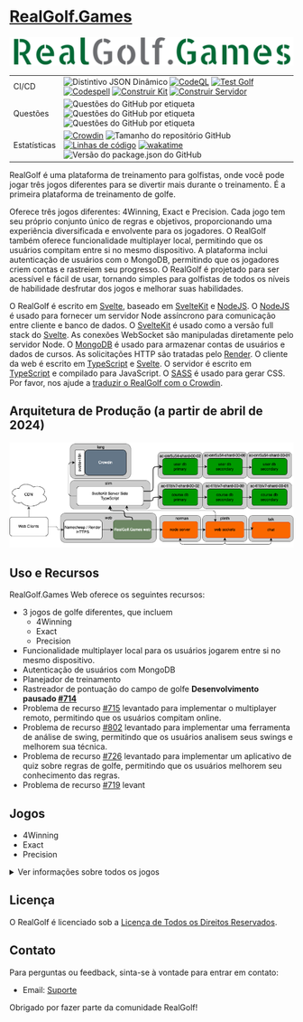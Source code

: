 # [RealGolf.Games](https://realgolf.games)

![Banner RealGolf.Games](https://raw.githubusercontent.com/realgolf/web/main/img/logo_banner.PNG)

|              |                                                                                                                                                                                                                                                                                                                                                                                                                                                                                                                                                                                                                                                                                                                                                                                                                                                                                                                                                                                                                                                                                                   |
| ------------ | ------------------------------------------------------------------------------------------------------------------------------------------------------------------------------------------------------------------------------------------------------------------------------------------------------------------------------------------------------------------------------------------------------------------------------------------------------------------------------------------------------------------------------------------------------------------------------------------------------------------------------------------------------------------------------------------------------------------------------------------------------------------------------------------------------------------------------------------------------------------------------------------------------------------------------------------------------------------------------------------------------------------------------------------------------------------------------------------------- |
| CI/CD        | ![Distintivo JSON Dinâmico](https://img.shields.io/badge/dynamic/json?url=https%3A%2F%2Frender-deploy-status-vwj3.onrender.com%2Fsrv-cpbhfa5ds78s73evmceg&query=status&style=flat-square&logo=render&label=Render) [![CodeQL](https://github.com/realgolf/realgolf/actions/workflows/github-code-scanning/codeql/badge.svg)](https://github.com/realgolf/realgolf/actions/workflows/github-code-scanning/codeql) [![Test Golf](https://github.com/realgolf/realgolf/actions/workflows/test.yml/badge.svg)](https://github.com/realgolf/realgolf/actions/workflows/test.yml) [![Codespell](https://github.com/realgolf/realgolf/actions/workflows/codespell.yml/badge.svg?branch=main)](https://github.com/realgolf/realgolf/actions/workflows/codespell.yml) [![Construir Kit](https://github.com/realgolf/realgolf/actions/workflows/kit.yml/badge.svg)](https://github.com/realgolf/realgolf/actions/workflows/kit.yml) [![Construir Servidor](https://github.com/realgolf/realgolf/actions/workflows/server.yml/badge.svg)](https://github.com/realgolf/realgolf/actions/workflows/server.yml) |
| Questões     | ![Questões do GitHub por etiqueta](https://img.shields.io/github/issues/realgolf/realgolf/feature) ![Questões do GitHub por etiqueta](https://img.shields.io/github/issues/realgolf/realgolf/bug) ![Questões do GitHub por etiqueta](https://img.shields.io/github/issues/realgolf/realgolf/game)                                                                                                                                                                                                                                                                                                                                                                                                                                                                                                                                                                                                                                                                                                                                                                                                 |
| Estatísticas | [![Crowdin](https://badges.crowdin.net/realgolf/localized.svg)](https://crowdin.com/project/realgolf) ![Tamanho do repositório GitHub](https://img.shields.io/github/repo-size/realgolf/realgolf) [![Linhas de código](https://tokei.rs/b1/github/realgolf/realgolf)](https://github.com/XAMPPRocky/tokei) [![wakatime](https://wakatime.com/badge/github/realgolf/web.svg)](https://wakatime.com/badge/github/realgolf/web) ![Versão do package.json do GitHub](https://img.shields.io/github/package-json/v/realgolf/realgolf)                                                                                                                                                                                                                                                                                                                                                                                                                                                                                                                                                                  |

RealGolf é uma plataforma de treinamento para golfistas, onde você pode jogar três jogos diferentes para se divertir mais durante o treinamento. É a primeira plataforma de treinamento de golfe.

Oferece três jogos diferentes: 4Winning, Exact e Precision. Cada jogo tem seu próprio conjunto único de regras e objetivos, proporcionando uma experiência diversificada e envolvente para os jogadores. O RealGolf também oferece funcionalidade multiplayer local, permitindo que os usuários compitam entre si no mesmo dispositivo. A plataforma inclui autenticação de usuários com o MongoDB, permitindo que os jogadores criem contas e rastreiem seu progresso. O RealGolf é projetado para ser acessível e fácil de usar, tornando simples para golfistas de todos os níveis de habilidade desfrutar dos jogos e melhorar suas habilidades.

O RealGolf é escrito em [Svelte](https://svelte.dev), baseado em [SvelteKit](https://kit.svelte.dev) e [NodeJS](https://nodejs.org/en). O [NodeJS](https:://nodejs.org/en) é usado para fornecer um servidor Node assíncrono para comunicação entre cliente e banco de dados. O [SvelteKit](https://kit.svelte.dev) é usado como a versão full stack do [Svelte](https://svelte.dev). As conexões WebSocket são manipuladas diretamente pelo servidor Node. O [MongoDB](https://www.mongodb.com/) é usado para armazenar contas de usuários e dados de cursos. As solicitações HTTP são tratadas pelo [Render](https://render.com). O cliente da web é escrito em [TypeScript](https://www.typescriptlang.org/) e [Svelte](https://svelte.dev). O servidor é escrito em [TypeScript](https://www.typescriptlang.org/) e compilado para JavaScript. O [SASS](https://sass-lang.com/) é usado para gerar CSS. Por favor, nos ajude a [traduzir o RealGolf com o Crowdin](https://crowdin.com/project/realgolf).

## Arquitetura de Produção (a partir de abril de 2024)

![Diagrama de arquitetura de produção do site do servidor RealGolf](https://raw.githubusercontent.com/realgolf/realgolf/main/img/architecture.png)

## Uso e Recursos

RealGolf.Games Web oferece os seguintes recursos:

- 3 jogos de golfe diferentes, que incluem
  - 4Winning
  - Exact
  - Precision
- Funcionalidade multiplayer local para os usuários jogarem entre si no mesmo dispositivo.
- Autenticação de usuários com MongoDB
- Planejador de treinamento
- Rastreador de pontuação do campo de golfe **Desenvolvimento pausado [#714](https://github.com/realgolf/realgolf/issues/714)**
- Problema de recurso [#715](https://github.com/realgolf/realgolf/issues/715) levantado para implementar o multiplayer remoto, permitindo que os usuários compitam online.
- Problema de recurso [#802](https://github.com/realgolf/realgolf/issues/802) levantado para implementar uma ferramenta de análise de swing, permitindo que os usuários analisem seus swings e melhorem sua técnica.
- Problema de recurso [#726](https://github.com/realgolf/realgolf/issues/726) levantado para implementar um aplicativo de quiz sobre regras de golfe, permitindo que os usuários melhorem seu conhecimento das regras.
- Problema de recurso [#719](https://github.com/realgolf/realgolf/issues/719) levant

## Jogos

- 4Winning
- Exact
- Precision

<details>
  <summary>Ver informações sobre todos os jogos</summary>

### 4Winning

No 4Winning, o objetivo é conectar estrategicamente quatro peças em uma fileira. Nossa versão do jogo apresenta um tabuleiro maior do que o layout padrão 4x4, com 8 colunas e 9 linhas. As colunas adicionais em cada lado introduzem um desafio: os jogadores devem atingir uma distância específica dentro da desvio lateral. Esse aspecto se torna mais pronunciado no Modo Silver e acima, adicionando complexidade e exigindo que os jogadores considerem cuidadosamente seus movimentos.

![Jogo 4Winning](https://raw.githubusercontent.com/realgolf/realgolf/main/img/4Winning.png)

### Exact

Exact é um jogo onde o objetivo é acertar 100 ou menos pontos enquanto marca a maioria dos pontos. Os jogadores ganham pontos com base nos seguintes critérios: Alcançar exatamente 100 metros concede 5 pontos, acertar múltiplos de dez ganha 3 pontos, números com dígitos repetidos marcam 2 pontos. Além disso, acertar a mesma linha dobra os pontos ganhos. No entanto, qualquer outro número que exceda 100 ou caia abaixo de 5 resulta em uma dedução de 1 ponto. Todos os outros números entre 5 e 100 marcam 1 ponto. O desafio está em equilibrar a precisão com a maximização dos pontos para alcançar a maior pontuação.

![Jogo Exact](https://raw.githubusercontent.com/realgolf/realgolf/main/img/Exact.png)

### Precision

Precision é um jogo onde o objetivo é chegar o mais perto possível dos alvos. Para cada metro que você erra o alvo, você receberá uma dedução de um ponto. O vencedor do jogo é o jogador com mais pontos no final. O jogo termina até que apenas um jogador tenha pontos restantes. Você pode observar a distância que precisa disparar e a equipe atual, juntamente com os pontos restantes para cada equipe.

![Jogo Precision](https://raw.githubusercontent.com/realgolf/realgolf/main/img/Precision.png)

</details>

## Licença

O RealGolf é licenciado sob a [Licença de Todos os Direitos Reservados](LICENSE.md).

## Contato

Para perguntas ou feedback, sinta-se à vontade para entrar em contato:

- Email: [Suporte](mailto:support@realgolf.games)

Obrigado por fazer parte da comunidade RealGolf!
